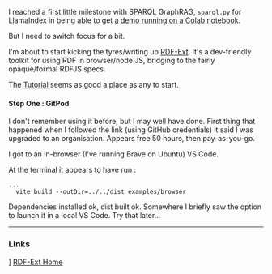 <!-- title: RDF-Ext : Starting -->

I reached a first little milestone with SPARQL GraphRAG, `sparql.py` for LlamaIndex in being able to get [a demo running on a Colab notebook](https://colab.research.google.com/drive/1cRAflpG2v1rS9Nz6xpILpPouuvILpYlL).

But I need to switch focus for a bit.

I'm about to start kicking the tyres/writing up [RDF-Ext](https://rdf-ext.org/). It's a dev-friendly toolkit for using RDF in browser/node JS, bridging to the fairly opaque/formal RDFJS specs.

The [Tutorial](https://rdf-ext.org/tutorial/) seems as good a place as any to start.

#### Step One : GitPod

I don't remember using it before, but I may well have done. First thing that happened when I followed the link (using GitHub credentials) it said I was upgraded to an organisation. Appears free 50 hours, then pay-as-you-go.

I got to an in-browser (I've running Brave on Ubuntu) VS Code.  

At the terminal it appears to have run :

```npm ci && npm run build
...
  vite build --outDir=../../dist examples/browser
```
Dependencies installed ok, dist built ok.
Somewhere I briefly saw the option to launch it in a local VS Code. Try that later...


---

### Links

] [RDF-Ext Home](https://rdf-ext.org/)
